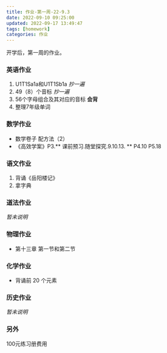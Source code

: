 ```yaml
---
title: 作业-第一周-22-9.3
date: 2022-09-10 09:25:00
updated: 2022-09-17 13:49:47
tags: [homework]
categories: 作业
---
```


开学后，第一周的作业。
<!--more-->

### 英语作业

  1. U1T1Sa1a和U1T1Sb1a *抄一遍*
  2. 49（8）个音标 *抄一遍*
  3. 56个字母组合及其对应的音标 **会背**
  4. 整理7年级单词

### 数学作业

 - 数学卷子 配方法（2）
 - 《高效学案》P3.** 课前预习.随堂探究.9.10.13. ** P4.10 P5.18

### 语文作业

  1. 背诵《岳阳楼记》
  2. 拿字典

### 道法作业

*暂未说明*

### 物理作业

 - 第十三章 第一节和第二节

### 化学作业

 - 背诵前 20 个元素

### 历史作业

*暂未说明*

### 另外
100元练习册费用
